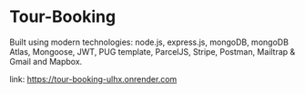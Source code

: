 # Tour-Booking

Built using modern technologies: node.js, express.js, mongoDB, mongoDB Atlas, Mongoose, JWT, PUG template, ParcelJS, Stripe, Postman, Mailtrap & Gmail and Mapbox.

link: https://tour-booking-ulhx.onrender.com
